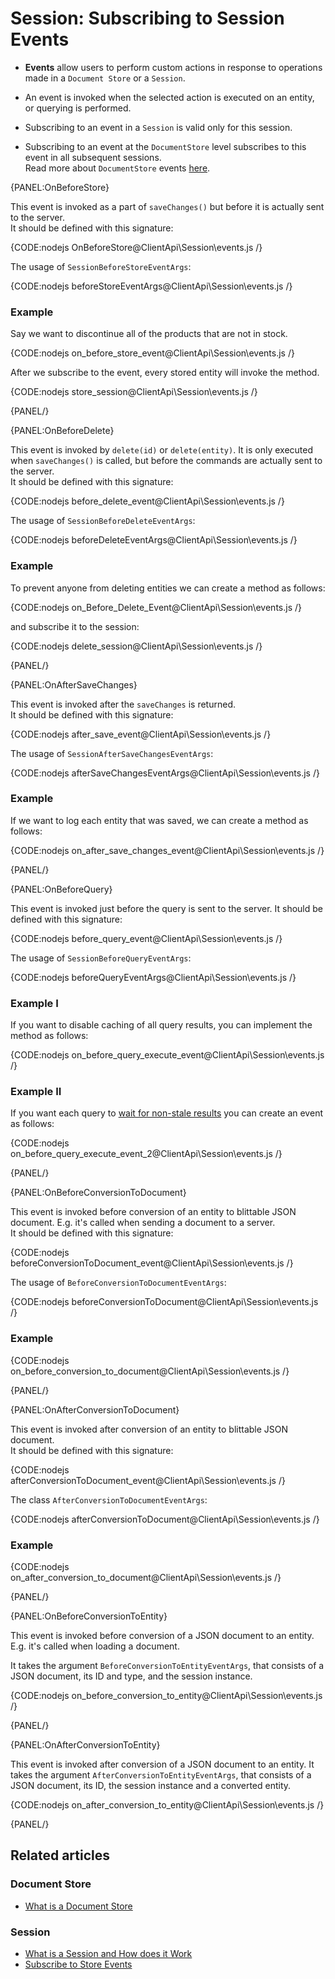 # Session: Subscribing to Session Events

* **Events** allow users to perform custom actions in response to operations made in 
  a `Document Store` or a `Session`.  

* An event is invoked when the selected action is executed on an entity, or querying is performed.  

* Subscribing to an event in a `Session` is valid only for this session.  

* Subscribing to an event at the `DocumentStore` level subscribes to this 
  event in all subsequent sessions.  
  Read more about `DocumentStore` events [here](../../../client-api/how-to/subscribe-to-store-events).  

{PANEL:OnBeforeStore}

This event is invoked as a part of `saveChanges()` but before it is actually sent to the server.  
It should be defined with this signature:  

{CODE:nodejs OnBeforeStore@ClientApi\Session\events.js /}

The usage of `SessionBeforeStoreEventArgs`:  

{CODE:nodejs beforeStoreEventArgs@ClientApi\Session\events.js /}

### Example

Say we want to discontinue all of the products that are not in stock.  

{CODE:nodejs on_before_store_event@ClientApi\Session\events.js /}

After we subscribe to the event, every stored entity will invoke the method.  

{CODE:nodejs store_session@ClientApi\Session\events.js /}

{PANEL/}

{PANEL:OnBeforeDelete}

This event is invoked by `delete(id)` or `delete(entity)`. It is only executed when `saveChanges()` 
is called, but before the commands are actually sent to the server.  
It should be defined with this signature:  

{CODE:nodejs before_delete_event@ClientApi\Session\events.js /}

The usage of `SessionBeforeDeleteEventArgs`:  

{CODE:nodejs beforeDeleteEventArgs@ClientApi\Session\events.js /}

### Example

To prevent anyone from deleting entities we can create a method as follows:

{CODE:nodejs on_Before_Delete_Event@ClientApi\Session\events.js /}

and subscribe it to the session:

{CODE:nodejs delete_session@ClientApi\Session\events.js /}

{PANEL/}

{PANEL:OnAfterSaveChanges}

This event is invoked after the `saveChanges` is returned.  
It should be defined with this signature:  

{CODE:nodejs after_save_event@ClientApi\Session\events.js /}


The usage of `SessionAfterSaveChangesEventArgs`:

{CODE:nodejs afterSaveChangesEventArgs@ClientApi\Session\events.js /}


### Example

If we want to log each entity that was saved, we can create a method as follows:  

{CODE:nodejs on_after_save_changes_event@ClientApi\Session\events.js /}

{PANEL/}

{PANEL:OnBeforeQuery}

This event is invoked just before the query is sent to the server. 
It should be defined with this signature:  

{CODE:nodejs before_query_event@ClientApi\Session\events.js /}

The usage of `SessionBeforeQueryEventArgs`:  

{CODE:nodejs beforeQueryEventArgs@ClientApi\Session\events.js /}

### Example I

If you want to disable caching of all query results, you can implement the method as follows:  

{CODE:nodejs on_before_query_execute_event@ClientApi\Session\events.js /}

### Example II

If you want each query to [wait for non-stale results](../../../indexes/stale-indexes) you can create an event as follows:  

{CODE:nodejs on_before_query_execute_event_2@ClientApi\Session\events.js /}

{PANEL/}

{PANEL:OnBeforeConversionToDocument}

This event is invoked before conversion of an entity to blittable JSON document. E.g. it's called when sending a document to a server.  
It should be defined with this signature:  

{CODE:nodejs beforeConversionToDocument_event@ClientApi\Session\events.js /}

The usage of `BeforeConversionToDocumentEventArgs`:  

{CODE:nodejs beforeConversionToDocument@ClientApi\Session\events.js /}

### Example

{CODE:nodejs on_before_conversion_to_document@ClientApi\Session\events.js /}

{PANEL/}

{PANEL:OnAfterConversionToDocument}

This event is invoked after conversion of an entity to blittable JSON document.  
It should be defined with this signature:  

{CODE:nodejs afterConversionToDocument_event@ClientApi\Session\events.js /}

The class `AfterConversionToDocumentEventArgs`:  

{CODE:nodejs afterConversionToDocument@ClientApi\Session\events.js /}


### Example

{CODE:nodejs on_after_conversion_to_document@ClientApi\Session\events.js /}

{PANEL/}

{PANEL:OnBeforeConversionToEntity}

This event is invoked before conversion of a JSON document to an entity. E.g. it's called when loading a document.  

It takes the argument `BeforeConversionToEntityEventArgs`, that consists of a JSON document, its ID and type, and the session instance.  

{CODE:nodejs on_before_conversion_to_entity@ClientApi\Session\events.js /}


{PANEL/}

{PANEL:OnAfterConversionToEntity}

This event is invoked after conversion of a JSON document to an entity. It takes the argument `AfterConversionToEntityEventArgs`, that consists of a JSON document, its ID, the session instance and a converted entity.  

{CODE:nodejs on_after_conversion_to_entity@ClientApi\Session\events.js /}

{PANEL/}

## Related articles

### Document Store

- [What is a Document Store](../../../client-api/what-is-a-document-store)  

### Session

- [What is a Session and How does it Work](../../../client-api/session/what-is-a-session-and-how-does-it-work)  
- [Subscribe to Store Events](../../../client-api/how-to/subscribe-to-store-events)  
